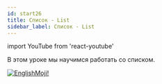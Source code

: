 ```yaml
---
id: start26
title: Список - List
sidebar_label: Список - List
---
```


import YouTube from 'react-youtube'

В этом уроке мы научимся работать со списком.

<YouTube videoId='EVOJpfQU3zE' />

[![EnglishMoji!](/img/logo/NeuroCoder.png)](https://vk.com/neurocoder)

